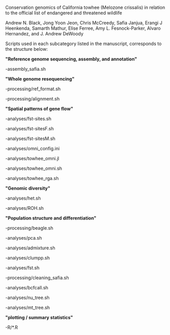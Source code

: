 Conservation genomics of California towhee (Melozone crissalis) in relation to the official list of endangered and threatened wildlife


Andrew N. Black, Jong Yoon Jeon, Chris McCreedy, Safia Janjua, Erangi J Heenkenda, Samarth Mathur, Elise Ferree, Amy L. Fesnock-Parker, Alvaro Hernandez, and J. Andrew DeWoody



Scripts used in each subcategory listed in the manuscript, corresponds to the structure below:



**"Reference genome sequencing, assembly, and annotation"**


-assembly_safia.sh


**"Whole genome resequencing"**


-processing/ref_format.sh


-processing/alignment.sh


**"Spatial patterns of gene flow"**


-analyses/fst-sites.sh


-analyses/fst-sitesF.sh


-analyses/fst-sitesM.sh


-analyses/omni_config.ini


-analyses/towhee_omni.jl


-analyses/towhee_omni.sh


-analyses/towhee_rga.sh


**"Genomic diversity"**


-analyses/het.sh


-analyses/ROH.sh


**"Population structure and differentiation"**


-processing/beagle.sh


-analyses/pca.sh


-analyses/admixture.sh


-analyses/clumpp.sh


-analyses/fst.sh


-processing/cleaning_safia.sh


-analyses/bcfcall.sh


-analyses/nu_tree.sh


-analyses/mt_tree.sh


**"plotting / summary statistics"**


-R/*.R











